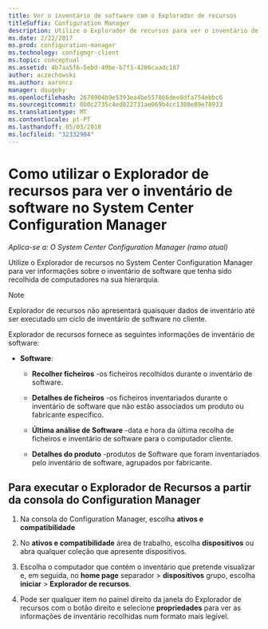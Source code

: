 ```yaml
---
title: Ver o inventário de software com o Explorador de recursos
titleSuffix: Configuration Manager
description: Utilize o Explorador de recursos para ver o inventário de software no System Center Configuration Manager.
ms.date: 2/22/2017
ms.prod: configuration-manager
ms.technology: configmgr-client
ms.topic: conceptual
ms.assetid: 4b7aa5f6-5ebd-49be-b7f3-4206caadc187
author: aczechowski
ms.author: aaroncz
manager: dougeby
ms.openlocfilehash: 2678904b9e5393ea4be557866dee8dfa754ebbc6
ms.sourcegitcommit: 0b0c2735c4ed822731ae069b4cc1380e89e78933
ms.translationtype: MT
ms.contentlocale: pt-PT
ms.lasthandoff: 05/03/2018
ms.locfileid: "32332904"
---
```

# <a name="how-to-use-resource-explorer-to-view-software-inventory-in-system-center-configuration-manager"></a>Como utilizar o Explorador de recursos para ver o inventário de software no System Center Configuration Manager

*Aplica-se a: O System Center Configuration Manager (ramo atual)*

Utilize o Explorador de recursos no System Center Configuration Manager para ver informações sobre o inventário de software que tenha sido recolhida de computadores na sua hierarquia.  

> [!NOTE]  
>  Explorador de recursos não apresentará quaisquer dados de inventário até ser executado um ciclo de inventário de software no cliente.  

 Explorador de recursos fornece as seguintes informações de inventário de software:  

-   **Software**:  

    -   **Recolher ficheiros** -os ficheiros recolhidos durante o inventário de software.  

    -   **Detalhes de ficheiros** -os ficheiros inventariados durante o inventário de software que não estão associados um produto ou fabricante específico.  

    -   **Última análise de Software** -data e hora da última recolha de ficheiros e inventário de software para o computador cliente.  

    -   **Detalhes do produto** -produtos de Software que foram inventariados pelo inventário de software, agrupados por fabricante.  

## <a name="to-run-resource-explorer-from-the-configuration-manager-console"></a>Para executar o Explorador de Recursos a partir da consola do Configuration Manager  

1.  Na consola do Configuration Manager, escolha **ativos e compatibilidade**

2.  No **ativos e compatibilidade** área de trabalho, escolha **dispositivos** ou abra qualquer coleção que apresente dispositivos.  

3.  Escolha o computador que contém o inventário que pretende visualizar e, em seguida, no **home page** separador > **dispositivos** grupo, escolha **iniciar** > **Explorador de recursos**.

4.  Pode ser qualquer item no painel direito da janela do Explorador de recursos com o botão direito e selecione **propriedades** para ver as informações de inventário recolhidas num formato mais legível.  
 
